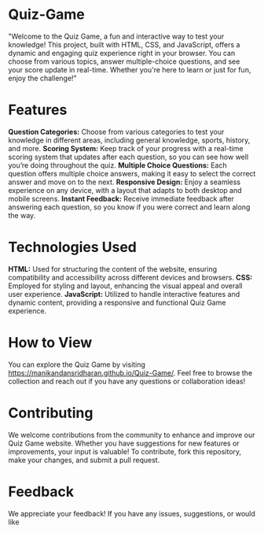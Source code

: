 # Quiz-Game
"Welcome to the Quiz Game, a fun and interactive way to test your knowledge! This project, built with HTML, CSS, and JavaScript, offers a dynamic and engaging quiz experience right in your browser. You can choose from various topics, answer multiple-choice questions, and see your score update in real-time. Whether you're here to learn or just for fun, enjoy the challenge!"

# Features
**Question Categories:** Choose from various categories to test your knowledge in different areas, including general knowledge, sports, history, and more.
**Scoring System:** Keep track of your progress with a real-time scoring system that updates after each question, so you can see how well you’re doing throughout the quiz.
**Multiple Choice Questions:** Each question offers multiple choice answers, making it easy to select the correct answer and move on to the next.
**Responsive Design:** Enjoy a seamless experience on any device, with a layout that adapts to both desktop and mobile screens.
**Instant Feedback:** Receive immediate feedback after answering each question, so you know if you were correct and learn along the way.

# Technologies Used
**HTML:** Used for structuring the content of the website, ensuring compatibility and accessibility across different devices and browsers.
**CSS:** Employed for styling and layout, enhancing the visual appeal and overall user experience.
**JavaScript:** Utilized to handle interactive features and dynamic content, providing a responsive and functional Quiz Game experience.

# How to View
You can explore the Quiz Game by visiting  https://manikandansridharan.github.io/Quiz-Game/. Feel free to browse the collection and reach out if you have any questions or collaboration ideas!

# Contributing
We welcome contributions from the community to enhance and improve our Quiz Game website. Whether you have suggestions for new features or improvements, your input is valuable! To contribute, fork this repository, make your changes, and submit a pull request.

# Feedback
We appreciate your feedback! If you have any issues, suggestions, or would like 
